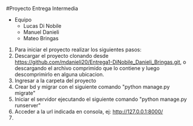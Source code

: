 #Proyecto Entrega Intermedia
  
* Equipo  
  - Lucas Di Nobile
  - Manuel Danieli 
  - Mateo Bringas

1) Para iniciar el proyecto realizar los siguientes pasos:
2) Descargar el proyecto clonando desde https://github.com/mdanieli20/Entrega1-DiNobile_Danieli_Bringas.git, o descargando el archivo comprimido que lo contiene y luego descomprimirlo en alguna ubicacion.
3) Ingresar a la carpeta del proyecto
4) Crear bd y migrar con el siguiente comando "python manage.py migrate"
5) Iniciar el servidor ejecutando el siguiente comando "python manage.py runserver"
6) Acceder a la url indicada en consola, ej: http://127.0.0.1:8000/
7)